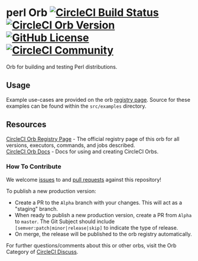 # perl Orb [![CircleCI Build Status](https://circleci.com/gh/CircleCI-Public/perl-orb.svg?style=shield "CircleCI Build Status")](https://circleci.com/gh/CircleCI-Public/perl-orb) [![CircleCI Orb Version](https://img.shields.io/badge/endpoint.svg?url=https://badges.circleci.io/orb/circleci/perl)](https://circleci.com/orbs/registry/orb/circleci/perl) [![GitHub License](https://img.shields.io/badge/license-MIT-lightgrey.svg)](https://raw.githubusercontent.com/CircleCI-Public/perl-orb/master/LICENSE) [![CircleCI Community](https://img.shields.io/badge/community-CircleCI%20Discuss-343434.svg)](https://discuss.circleci.com/c/ecosystem/orbs)

Orb for building and testing Perl distributions.

## Usage

Example use-cases are provided on the orb [registry page](https://circleci.com/orbs/registry/orb/circleci/perl#usage-examples). Source for these examples can be found within the `src/examples` directory.

## Resources

[CircleCI Orb Registry Page](https://circleci.com/orbs/registry/orb/circleci/perl) - The official registry page of this orb for all versions, executors, commands, and jobs described.  
[CircleCI Orb Docs](https://circleci.com/docs/2.0/orb-intro/#section=configuration) - Docs for using and creating CircleCI Orbs.

### How To Contribute

We welcome [issues](https://github.com/CircleCI-Public/perl-orb/issues) to and [pull requests](https://github.com/CircleCI-Public/perl-orb/pulls) against this repository!

To publish a new production version:

- Create a PR to the `Alpha` branch with your changes. This will act as a "staging" branch.
- When ready to publish a new production version, create a PR from `Alpha` to `master`. The Git Subject should include `[semver:patch|minor|release|skip]` to indicate the type of release.
- On merge, the release will be published to the orb registry automatically.

For further questions/comments about this or other orbs, visit the Orb Category of [CircleCI Discuss](https://discuss.circleci.com/c/orbs).
